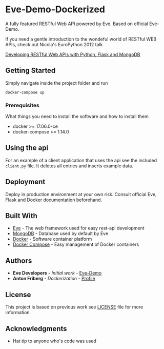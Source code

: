 # Eve-Demo-Dockerized

A fully featured RESTful Web API powered by Eve. Based on official Eve-Demo.

If you need a gentle introduction to the wondeful world of RESTful WEB APIs,
check out Nicola's EuroPython 2012 talk

[Developing RESTful Web APIs with Python, Flask and MongoDB](https://speakerdeck.com/nicola/developing-restful-web-apis-with-python-flask-and-mongodb)

## Getting Started

Simply navigate inside the project folder and run
```
docker-compose up
```

### Prerequisites

What things you need to install the software and how to install them

* docker >= 17.06.0-ce
* docker-compose >= 1.14.0

## Using the api

For an example of a client application that uses the api see the included `client.py` file. It deletes all entries and inserts example data. 

## Deployment

Deploy in production environment at your own risk. Consult official Eve, Flask and Docker documentation beforehand. 

## Built With

* [Eve](http://python-eve.org) - The web framework used for easy rest-api development
* [MongoDB](https://www.mongodb.com/) - Database used by default by Eve
* [Docker](https://rometools.github.io/rome/) - Software container platform
* [Docker Compose](https://docs.docker.com/compose/) - Easy management of Docker containers

## Authors

* **Eve Developers** - *Initial work* - [Eve-Demo](https://github.com/pyeve/eve-demo/)
* **Anton Friberg** - *Dockerization* - [Profile](https://github.com/AntonFriberg/)

## License

This project is based on previous work see [LICENSE](LICENSE) file for more information.

## Acknowledgments

* Hat tip to anyone who's code was used
